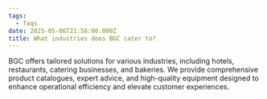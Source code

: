 ```yaml
---
tags:
  - faqs
date: 2025-05-06T21:58:00.000Z
title: What industries does BGC cater to?
---
```

BGC offers tailored solutions for various industries, including hotels, restaurants, catering businesses, and bakeries. We provide comprehensive product catalogues, expert advice, and high-quality equipment designed to enhance operational efficiency and elevate customer experiences.
